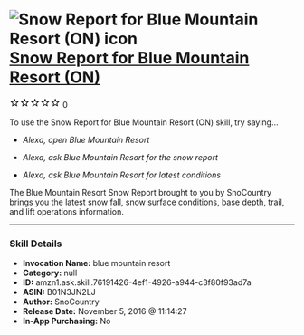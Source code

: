 # &nbsp;<img src="skill_icon" alt="Snow Report for Blue Mountain Resort (ON) icon" width="36"> [Snow Report for Blue Mountain Resort (ON)](http://alexa.amazon.com/#skills/amzn1.ask.skill.76191426-4ef1-4926-a944-c3f80f93ad7a)
![0 stars](../../images/ic_star_border_black_18dp_1x.png)![0 stars](../../images/ic_star_border_black_18dp_1x.png)![0 stars](../../images/ic_star_border_black_18dp_1x.png)![0 stars](../../images/ic_star_border_black_18dp_1x.png)![0 stars](../../images/ic_star_border_black_18dp_1x.png) 0

To use the Snow Report for Blue Mountain Resort (ON) skill, try saying...

* *Alexa, open Blue Mountain Resort*

* *Alexa, ask Blue Mountain Resort for the snow report*

* *Alexa, ask Blue Mountain Resort for latest conditions*

The Blue Mountain Resort Snow Report brought to you by SnoCountry brings you the latest snow fall, snow surface conditions,  base depth, trail, and lift operations information.

***

### Skill Details

* **Invocation Name:** blue mountain resort
* **Category:** null
* **ID:** amzn1.ask.skill.76191426-4ef1-4926-a944-c3f80f93ad7a
* **ASIN:** B01N3JN2LJ
* **Author:** SnoCountry
* **Release Date:** November 5, 2016 @ 11:14:27
* **In-App Purchasing:** No
